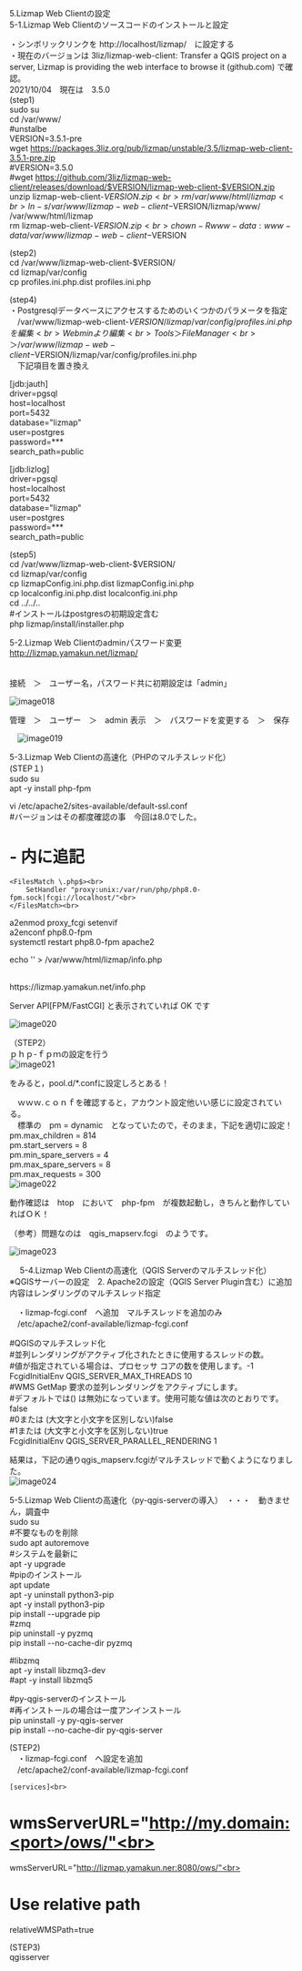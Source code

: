 5.Lizmap Web Clientの設定<br>
5-1.Lizmap Web Clientのソースコードのインストールと設定<br>

・シンボリックリンクを http://localhost/lizmap/　に設定する<br>
・現在のバージョンは 3liz/lizmap-web-client: Transfer a QGIS project on a server, Lizmap is providing the web interface to browse it (github.com) で確認。<br>
2021/10/04　現在は　3.5.0<br>
(step1)<br>
sudo su<br>
cd /var/www/<br>
#unstalbe<br>
VERSION=3.5.1-pre<br>
wget https://packages.3liz.org/pub/lizmap/unstable/3.5/lizmap-web-client-3.5.1-pre.zip<br>
#VERSION=3.5.0<br>
#wget https://github.com/3liz/lizmap-web-client/releases/download/$VERSION/lizmap-web-client-$VERSION.zip<br>
unzip lizmap-web-client-$VERSION.zip<br>
rm /var/www/html/lizmap<br>
ln -s /var/www/lizmap-web-client-$VERSION/lizmap/www/ /var/www/html/lizmap<br>
rm lizmap-web-client-$VERSION.zip<br>
chown -R www-data:www-data /var/www/lizmap-web-client-$VERSION<br>

(step2)<br>
cd /var/www/lizmap-web-client-$VERSION/<br>
cd lizmap/var/config<br>
cp profiles.ini.php.dist profiles.ini.php<br>

(step4)<br>
・Postgresqlデータベースにアクセスするためのいくつかのパラメータを指定<br>
　/var/www/lizmap-web-client-$VERSION/lizmap/var/config/profiles.ini.php を編集<br>
Webminより編集<br>
　Tools　＞　FileManager　<br>
＞/var/www/lizmap-web-client-$VERSION/lizmap/var/config/profiles.ini.php<br>
　下記項目を置き換え<br>

[jdb:jauth]<br>
driver=pgsql<br>
host=localhost<br>
port=5432<br>
database="lizmap"<br>
user=postgres<br>
password=***<br>
search_path=public<br>

[jdb:lizlog]<br>
driver=pgsql<br>
host=localhost<br>
port=5432<br>
database="lizmap"<br>
user=postgres<br>
password=***<br>
search_path=public<br>

(step5)<br>
cd /var/www/lizmap-web-client-$VERSION/<br>
cd lizmap/var/config<br>
cp lizmapConfig.ini.php.dist lizmapConfig.ini.php<br>
cp localconfig.ini.php.dist localconfig.ini.php<br>
cd ../../..<br>
#インストールはpostgresの初期設定含む<br>
php lizmap/install/installer.php<br>

5-2.Lizmap Web Clientのadminパスワード変更<br>
http://lizmap.yamakun.net/lizmap/<br>
　 
  
接続　＞　ユーザー名，パスワード共に初期設定は「admin」<br>
 
![image018](https://user-images.githubusercontent.com/86514652/174402684-72d9f4d9-20f5-4cf1-b69c-146db9400c85.png)

管理　＞　ユーザー　＞　admin    表示　＞　パスワードを変更する　＞　保存<br>

 ![image019](https://user-images.githubusercontent.com/86514652/174402705-90fc60bb-b40f-4b1f-a859-f830117a8ed1.png)

5-3.Lizmap Web Clientの高速化（PHPのマルチスレッド化）<br>
(STEP１)<br>
sudo su<br>
apt -y install php-fpm<br>

vi /etc/apache2/sites-available/default-ssl.conf<br>
#バージョンはその都度確認の事　今回は8.0でした。<br>
# <VirtualHost> - </VirtualHost> 内に追記<br>
    <FilesMatch \.php$><br>
        SetHandler "proxy:unix:/var/run/php/php8.0-fpm.sock|fcgi://localhost/"<br>
    </FilesMatch><br>

a2enmod proxy_fcgi setenvif<br>
a2enconf php8.0-fpm<br>
systemctl restart php8.0-fpm apache2<br>

echo '<?php phpinfo(); ?>' > /var/www/html/lizmap/info.php<br>

<br>
https://lizmap.yamakun.net/info.php<br>

Server API[FPM/FastCGI] と表示されていれば OK です<br>
 
![image020](https://user-images.githubusercontent.com/86514652/174402814-5867b2f5-8e5a-463c-b38f-25fb838882e4.png)

（STEP2）<br>
ｐｈｐ-ｆｐｍの設定を行う<br>
 ![image021](https://user-images.githubusercontent.com/86514652/174402885-9083ab6c-91d4-4709-a81d-6af770155398.png)

 
をみると，pool.d/*.confに設定しろとある！<br>

　ｗｗｗ.ｃｏｎｆを確認すると，アカウント設定他いい感じに設定されている。<br>
　標準の　pm = dynamic　となっていたので，そのまま，下記を適切に設定！<br>
pm.max_children = 814<br>
pm.start_servers = 8<br>
pm.min_spare_servers = 4<br>
pm.max_spare_servers = 8<br>
pm.max_requests = 300<br>
![image022](https://user-images.githubusercontent.com/86514652/174402940-3afe36f6-e6ce-4ff0-95aa-36586fdacbe5.png)


動作確認は　htop　において　php-fpm　が複数起動し，きちんと動作していればＯＫ！<br>

（参考）問題なのは　qgis_mapserv.fcgi　のようです。<br>
 
  ![image023](https://user-images.githubusercontent.com/86514652/174403013-7ce10ae9-5627-4107-a257-59860b04cbec.png)

 
5-4.Lizmap Web Clientの高速化（QGIS Serverのマルチスレッド化）<br>
※QGISサーバーの設定　2. Apache2の設定（QGIS Server Plugin含む）に追加<br>
内容はレンダリングのマルチスレッド指定<br>

　・lizmap-fcgi.conf　へ追加　マルチスレッドを追加のみ<br>
　/etc/apache2/conf-available/lizmap-fcgi.conf <br>

#QGISのマルチスレッド化<br>
#並列レンダリングがアクティブ化されたときに使用するスレッドの数。<br>
#値が指定されている場合は、プロセッサ コアの数を使用します。‎-1<br>
FcgidInitialEnv QGIS_SERVER_MAX_THREADS 10<br>
#WMS GetMap 要求の並列レンダリングをアクティブにします。<br>
#デフォルトでは() は無効になっています。使用可能な値は次のとおりです。‎false<br>
#0‎または (大文字と小文字を区別しない)‎false<br>
#1‎または (大文字と小文字を区別しない)‎true<br>
FcgidInitialEnv QGIS_SERVER_PARALLEL_RENDERING 1<br>

結果は，下記の通りqgis_mapserv.fcgiがマルチスレッドで動くようになりました。<br>
![image024](https://user-images.githubusercontent.com/86514652/174403739-0e21bc57-cb01-4a43-9dc6-ba67b62637f9.png)

 
5-5.Lizmap Web Clientの高速化（py-qgis-serverの導入）　・・・　動きません，調査中<br>
sudo su<br>
#不要なものを削除<br>
sudo apt autoremove<br>
#システムを最新に<br>
apt -y upgrade<br>
#pipのインストール<br>
apt update<br>
apt -y uninstall python3-pip<br>
apt -y install python3-pip<br>
pip install --upgrade pip<br>
#zmq<br>
pip uninstall -y pyzmq<br>
pip install --no-cache-dir pyzmq<br>

#libzmq<br>
apt -y install libzmq3-dev<br>
#apt -y install libzmq5<br>

#py-qgis-serverのインストール<br>
#再インストールの場合は一度アンインストール<br>
pip uninstall -y py-qgis-server<br>
pip install --no-cache-dir py-qgis-server<br>

(STEP2)<br>
　・lizmap-fcgi.conf　へ設定を追加<br>
　/etc/apache2/conf-available/lizmap-fcgi.conf <br>

	[services]<br>
# wmsServerURL="http://my.domain:<port>/ows/"<br>
wmsServerURL="http://lizmap.yamakun.ner:8080/ows/"<br>
# Use relative path<br>
relativeWMSPath=true<br>

(STEP3)<br>
qgisserver<br>
